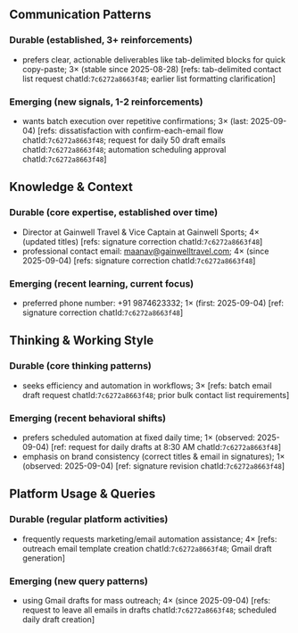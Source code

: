 ## Communication Patterns
### Durable (established, 3+ reinforcements)
- prefers clear, actionable deliverables like tab-delimited blocks for quick copy-paste; 3× (stable since 2025-08-28) [refs: tab-delimited contact list request chatId:`7c6272a8663f48`; earlier list formatting clarification]

### Emerging (new signals, 1-2 reinforcements)
- wants batch execution over repetitive confirmations; 3× (last: 2025-09-04) [refs: dissatisfaction with confirm-each-email flow chatId:`7c6272a8663f48`; request for daily 50 draft emails chatId:`7c6272a8663f48`; automation scheduling approval chatId:`7c6272a8663f48`]

## Knowledge & Context
### Durable (core expertise, established over time)
- Director at Gainwell Travel & Vice Captain at Gainwell Sports; 4× (updated titles) [refs: signature correction chatId:`7c6272a8663f48`]
- professional contact email: maanav@gainwelltravel.com; 4× (since 2025-09-04) [refs: signature correction chatId:`7c6272a8663f48`]

### Emerging (recent learning, current focus)
- preferred phone number: +91 9874623332; 1× (first: 2025-09-04) [ref: signature correction chatId:`7c6272a8663f48`]

## Thinking & Working Style
### Durable (core thinking patterns)
- seeks efficiency and automation in workflows; 3× [refs: batch email draft request chatId:`7c6272a8663f48`; prior bulk contact list requirements]

### Emerging (recent behavioral shifts)
- prefers scheduled automation at fixed daily time; 1× (observed: 2025-09-04) [ref: request for daily drafts at 8:30 AM chatId:`7c6272a8663f48`]
- emphasis on brand consistency (correct titles & email in signatures); 1× (observed: 2025-09-04) [ref: signature revision chatId:`7c6272a8663f48`]

## Platform Usage & Queries
### Durable (regular platform activities)
- frequently requests marketing/email automation assistance; 4× [refs: outreach email template creation chatId:`7c6272a8663f48`; Gmail draft generation]

### Emerging (new query patterns)
- using Gmail drafts for mass outreach; 4× (since 2025-09-04) [refs: request to leave all emails in drafts chatId:`7c6272a8663f48`; scheduled daily draft creation]